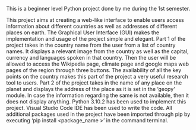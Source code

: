 This is a beginner level Python project done by me during the 1st semester.

This project aims at creating a web-like interface to enable users access information about different countries as well as addresses of different places on earth. The Graphical User Interface (GUI) makes the implementation and usage of the project simple and elegant.
Part 1 of the project takes in the country name from the user from a list of country names. It displays a relevant image from the country as well as the capital, currency and languages spoken in that country. Then the user will be allowed to access the Wikipedia page, climate page and google maps web pages of the region through three buttons. The availability of all the key points on the country makes this part of the project a very useful research tool to users.
Part 2 of the project takes in the name of any place on the planet and displays the address of the place as it is set in the ‘geopy’ module. In case the information regarding the same is not available, then it does not display anything.
Python 3.10.2 has been used to implement this project. Visual Studio Code IDE has been used to write the code.
All additional packages used in the project have been imported through pip by executing ‘pip install <package_name >’ in the command terminal.
